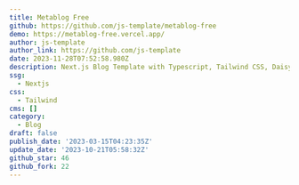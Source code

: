 ```yaml
---
title: Metablog Free
github: https://github.com/js-template/metablog-free
demo: https://metablog-free.vercel.app/
author: js-template
author_link: https://github.com/js-template
date: 2023-11-28T07:52:58.980Z
description: Next.js Blog Template with Typescript, Tailwind CSS, DaisyUI
ssg:
  - Nextjs
css:
  - Tailwind
cms: []
category:
  - Blog
draft: false
publish_date: '2023-03-15T04:23:35Z'
update_date: '2023-10-21T05:58:32Z'
github_star: 46
github_fork: 22
---
```


